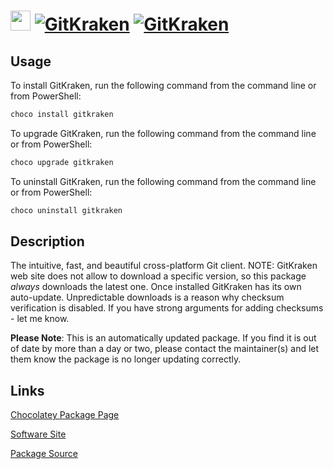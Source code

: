 ﻿# <img src="https://cdn.jsdelivr.net/gh/mkevenaar/chocolatey-packages@c18413cfa5790b0ad244e28784d1f8a4fe794284/icons/gitkraken.jpg" width="32" height="32"/> [![GitKraken](https://img.shields.io/chocolatey/v/gitkraken.svg?label=GitKraken)](https://community.chocolatey.org/packages/gitkraken) [![GitKraken](https://img.shields.io/chocolatey/dt/gitkraken.svg)](https://community.chocolatey.org/packages/gitkraken)

## Usage

To install GitKraken, run the following command from the command line or from PowerShell:

```powershell
choco install gitkraken
```

To upgrade GitKraken, run the following command from the command line or from PowerShell:

```powershell
choco upgrade gitkraken
```

To uninstall GitKraken, run the following command from the command line or from PowerShell:

```powershell
choco uninstall gitkraken
```

## Description

The intuitive, fast, and beautiful cross-platform Git client. NOTE: GitKraken web site does not allow to download a specific version, so this package *always* downloads the latest one. Once installed GitKraken has its own auto-update. Unpredictable downloads is a reason why checksum verification is disabled. If you have strong arguments for adding checksums - let me know.

**Please Note**: This is an automatically updated package. If you find it is
out of date by more than a day or two, please contact the maintainer(s) and
let them know the package is no longer updating correctly.


## Links

[Chocolatey Package Page](https://community.chocolatey.org/packages/gitkraken)

[Software Site](http://www.gitkraken.com/)

[Package Source](https://github.com/mkevenaar/chocolatey-packages/tree/master/automatic/aida64-business)

